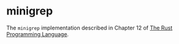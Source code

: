 # minigrep

The `minigrep` implementation described in Chapter 12 of [The Rust Programming Language](https://doc.rust-lang.org/book/).
